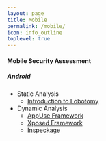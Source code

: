 ```yaml
---
layout: page
title: Mobile
permalink: /mobile/
icon: info_outline
toplevel: true
---
```


#### Mobile Security Assessment ####

##### Android #####

* Static Analysis
  * [Introduction to Lobotomy](https://rotlogix.com/2015/12/26/introduction-to-lobotomy-part-one/)
* Dynamic Analysis
  * [AppUse Framework](https://appsec-labs.com/AppUse/)
  * [Xposed Framework](http://repo.xposed.info/module/de.robv.android.xposed.installer)
  * [Inspeckage](https://github.com/ac-pm/Inspeckage)
